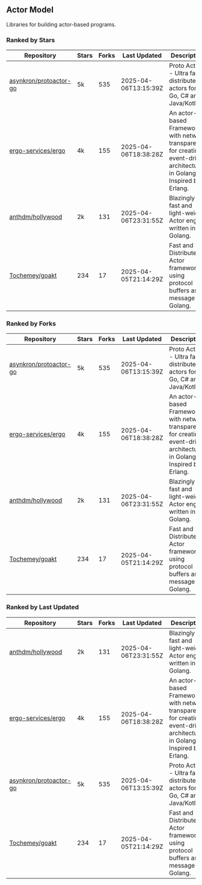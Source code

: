 ## Actor Model

Libraries for building actor-based programs.

### Ranked by Stars

| Repository | Stars | Forks | Last Updated | Description | 
|------------|-------|-------|--------------|-------------|
| [asynkron/protoactor-go](https://github.com/asynkron/protoactor-go) | 5k | 535 | 2025-04-06T13:15:39Z |  Proto Actor - Ultra fast distributed actors for Go, C# and Java/Kotlin. |
| [ergo-services/ergo](https://github.com/ergo-services/ergo) | 4k | 155 | 2025-04-06T18:38:28Z |  An actor-based Framework with network transparency for creating event-driven architecture in Golang. Inspired by Erlang. |
| [anthdm/hollywood](https://github.com/anthdm/hollywood) | 2k | 131 | 2025-04-06T23:31:55Z |  Blazingly fast and light-weight Actor engine written in Golang. |
| [Tochemey/goakt](https://github.com/Tochemey/goakt) | 234 | 17 | 2025-04-05T21:14:29Z |  Fast and Distributed Actor framework using protocol buffers as message for Golang. |

### Ranked by Forks

| Repository | Stars | Forks | Last Updated | Description | 
|------------|-------|-------|--------------|-------------|
| [asynkron/protoactor-go](https://github.com/asynkron/protoactor-go) | 5k | 535 | 2025-04-06T13:15:39Z |  Proto Actor - Ultra fast distributed actors for Go, C# and Java/Kotlin. |
| [ergo-services/ergo](https://github.com/ergo-services/ergo) | 4k | 155 | 2025-04-06T18:38:28Z |  An actor-based Framework with network transparency for creating event-driven architecture in Golang. Inspired by Erlang. |
| [anthdm/hollywood](https://github.com/anthdm/hollywood) | 2k | 131 | 2025-04-06T23:31:55Z |  Blazingly fast and light-weight Actor engine written in Golang. |
| [Tochemey/goakt](https://github.com/Tochemey/goakt) | 234 | 17 | 2025-04-05T21:14:29Z |  Fast and Distributed Actor framework using protocol buffers as message for Golang. |

### Ranked by Last Updated

| Repository | Stars | Forks | Last Updated | Description | 
|------------|-------|-------|--------------|-------------|
| [anthdm/hollywood](https://github.com/anthdm/hollywood) | 2k | 131 | 2025-04-06T23:31:55Z |  Blazingly fast and light-weight Actor engine written in Golang. |
| [ergo-services/ergo](https://github.com/ergo-services/ergo) | 4k | 155 | 2025-04-06T18:38:28Z |  An actor-based Framework with network transparency for creating event-driven architecture in Golang. Inspired by Erlang. |
| [asynkron/protoactor-go](https://github.com/asynkron/protoactor-go) | 5k | 535 | 2025-04-06T13:15:39Z |  Proto Actor - Ultra fast distributed actors for Go, C# and Java/Kotlin. |
| [Tochemey/goakt](https://github.com/Tochemey/goakt) | 234 | 17 | 2025-04-05T21:14:29Z |  Fast and Distributed Actor framework using protocol buffers as message for Golang. |

